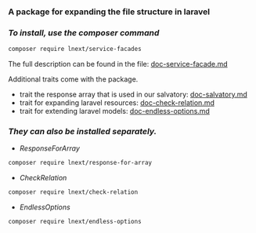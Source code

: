### A package for expanding the file structure in laravel
### _To install, use the composer command_

```sh
composer require lnext/service-facades
```

The full description can be found in the file: [doc-service-facade.md](https://github.com/lnext-commits/service-facades/blob/main/doc-service-facades.md)

Additional traits come with the package.

- trait the response array that is used in our salvatory: [doc-salvatory.md](https://github.com/lnext-commits/service-facades/blob/main/doc-salvatory.md)
- trait for expanding laravel resources:  [doc-check-relation.md](https://github.com/lnext-commits/service-facades/blob/main/doc-check-relation.md)
- trait for extending laravel models: [doc-endless-options.md](https://github.com/lnext-commits/service-facades/blob/main/doc-endless-options.md)


### _They can also be installed separately._

- _ResponseForArray_
```sh
composer require lnext/response-for-array
```

- _CheckRelation_
```sh
composer require lnext/check-relation
```

- _EndlessOptions_
```sh
composer require lnext/endless-options
```